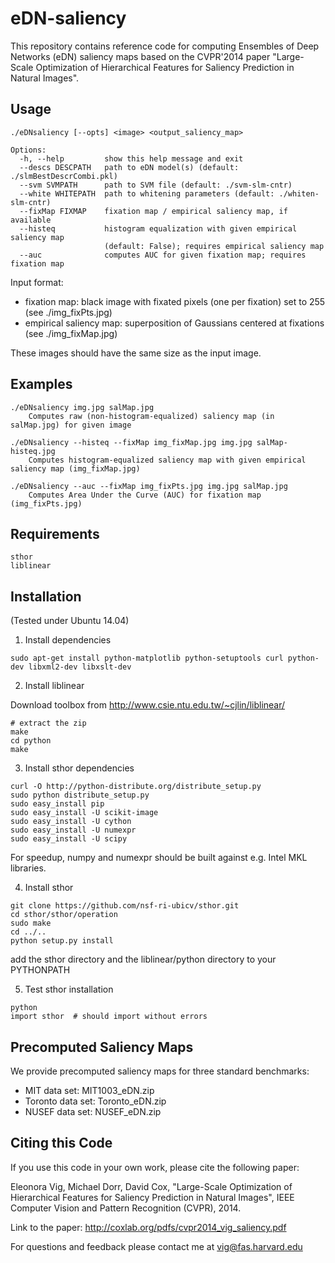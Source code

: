 eDN-saliency
============
This repository contains reference code for computing Ensembles of Deep Networks (eDN) saliency maps based on the CVPR'2014 paper "Large-Scale Optimization of Hierarchical Features for Saliency Prediction in Natural Images".

Usage
-----

```
./eDNsaliency [--opts] <image> <output_saliency_map>

Options:
  -h, --help         show this help message and exit
  --descs DESCPATH   path to eDN model(s) (default: ./slmBestDescrCombi.pkl)
  --svm SVMPATH      path to SVM file (default: ./svm-slm-cntr)
  --white WHITEPATH  path to whitening parameters (default: ./whiten-slm-cntr)
  --fixMap FIXMAP    fixation map / empirical saliency map, if available
  --histeq           histogram equalization with given empirical saliency map
                     (default: False); requires empirical saliency map
  --auc              computes AUC for given fixation map; requires fixation map

```

Input format:
  + fixation map: black image with fixated pixels (one per fixation) set to 255 (see ./img_fixPts.jpg)
  + empirical saliency map: superposition of Gaussians centered at fixations (see ./img_fixMap.jpg)

These images should have the same size as the input image.

Examples
--------

```
./eDNsaliency img.jpg salMap.jpg 
    Computes raw (non-histogram-equalized) saliency map (in salMap.jpg) for given image 

./eDNsaliency --histeq --fixMap img_fixMap.jpg img.jpg salMap-histeq.jpg
    Computes histogram-equalized saliency map with given empirical saliency map (img_fixMap.jpg)

./eDNsaliency --auc --fixMap img_fixPts.jpg img.jpg salMap.jpg
    Computes Area Under the Curve (AUC) for fixation map (img_fixPts.jpg)
```


Requirements
------------

```
sthor
liblinear
```


Installation
------------

(Tested under Ubuntu 14.04)

1. Install dependencies 
  ```
  sudo apt-get install python-matplotlib python-setuptools curl python-dev libxml2-dev libxslt-dev
  ```
  
2. Install liblinear
  
  Download toolbox from http://www.csie.ntu.edu.tw/~cjlin/liblinear/
  
  ```
  # extract the zip
  make
  cd python
  make
  ```
  
3. Install sthor dependencies

  ```
  curl -O http://python-distribute.org/distribute_setup.py
  sudo python distribute_setup.py
  sudo easy_install pip
  sudo easy_install -U scikit-image
  sudo easy_install -U cython
  sudo easy_install -U numexpr
  sudo easy_install -U scipy
  ```
  
  For speedup, numpy and numexpr should be built against e.g. Intel MKL libraries.
  
4. Install sthor
  
  ```
  git clone https://github.com/nsf-ri-ubicv/sthor.git
  cd sthor/sthor/operation
  sudo make
  cd ../..
  python setup.py install
  ```
  add the sthor directory and the liblinear/python directory to your PYTHONPATH

5. Test sthor installation
  
  ```
  python
  import sthor  # should import without errors
  ```

Precomputed Saliency Maps
-------------------------

We provide precomputed saliency maps for three standard benchmarks:
  + MIT data set: MIT1003_eDN.zip 
  + Toronto data set: Toronto_eDN.zip 
  + NUSEF data set: NUSEF_eDN.zip 


Citing this Code
----------------

If you use this code in your own work, please cite the following paper:

Eleonora Vig, Michael Dorr, David Cox, "Large-Scale Optimization of Hierarchical Features for Saliency Prediction in Natural Images", IEEE Computer Vision and Pattern Recognition (CVPR), 2014. 

Link to the paper: http://coxlab.org/pdfs/cvpr2014_vig_saliency.pdf 

For questions and feedback please contact me at vig@fas.harvard.edu
